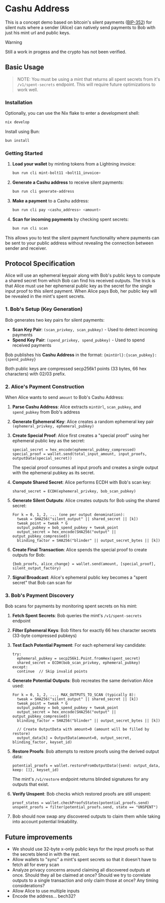 # Cashu Address

This is a concept demo based on bitcoin's silent payments ([BIP-352](https://en.bitcoin.it/wiki/BIP_0352)) for silent nuts where a sender (Alice) can natively send payments to Bob with just his mint url and public keys.

> [!WARNING]
> Still a work in progess and the crypto has not been verified.

## Basic Usage

> NOTE: You must be using a mint that returns all spent secrets from it's `/v1/spent-secrets` endpoint. This will require future optimizations to work well.

### Installation

Optionally, you can use the Nix flake to enter a development shell:

```bash
nix develop
```

Install using Bun:

```bash
bun install
```

### Getting Started

1. **Load your wallet** by minting tokens from a Lightning invoice:

   ```bash
   bun run cli mint-bolt11 <bolt11_invoice>
   ```

2. **Generate a Cashu address** to receive silent payments:

   ```bash
   bun run cli generate-address
   ```

3. **Make a payment** to a Cashu address:

   ```bash
   bun run cli pay <cashu_address> <amount>
   ```

4. **Scan for incoming payments** by checking spent secrets:
   ```bash
   bun run cli scan
   ```

This allows you to test the silent payment functionality where payments can be sent to your public address without revealing the connection between sender and receiver.

## Protocol Specification

Alice will use an ephemeral keypair along with Bob's public keys to compute a shared secret from which Bob can find his received outputs. The trick is that Alice must use her ephemeral public key as the secret for the single input proof to this silent payment. When Alice pays Bob, her public key will be revealed in the mint's spent secrets.

### 1. Bob's Setup (Key Generation)

Bob generates two key pairs for silent payments:

- **Scan Key Pair**: `(scan_privkey, scan_pubkey)` - Used to detect incoming payments
- **Spend Key Pair**: `(spend_privkey, spend_pubkey)` - Used to spend received payments

Bob publishes his **Cashu Address** in the format: `{mintUrl}:{scan_pubkey}:{spend_pubkey}`

Both public keys are compressed secp256k1 points (33 bytes, 66 hex characters) with 02/03 prefix.

### 2. Alice's Payment Construction

When Alice wants to send `amount` to Bob's Cashu Address:

1. **Parse Cashu Address**: Alice extracts `mintUrl`, `scan_pubkey`, and `spend_pubkey` from Bob's address

2. **Generate Ephemeral Key**: Alice creates a random ephemeral key pair `(ephemeral_privkey, ephemeral_pubkey)`

3. **Create Special Proof**: Alice first creates a "special proof" using her ephemeral public key as the secret:

   ```
   special_secret = hex_encode(ephemeral_pubkey_compressed)
   special_proof = wallet.send(total_input_amount, input_proofs, outputData(special_secret))
   ```

   The special proof consumes all input proofs and creates a single output with the ephemeral pubkey as its secret.

4. **Compute Shared Secret**: Alice performs ECDH with Bob's scan key:

   ```
   shared_secret = ECDH(ephemeral_privkey, bob_scan_pubkey)
   ```

5. **Generate Silent Outputs**: Alice creates outputs for Bob using the shared secret:

   ```
   For k = 0, 1, 2, ... (one per output denomination):
     tweak = SHA256("silent_output" || shared_secret || [k])
     tweak_point = tweak * G
     output_pubkey = bob_spend_pubkey + tweak_point
     output_secret = hex_encode(SHA256("output" || output_pubkey_compressed))
     blinding_factor = SHA256("blinder" || output_secret_bytes || [k])
   ```

6. **Create Final Transaction**: Alice spends the special proof to create outputs for Bob:

   ```
   {bob_proofs, alice_change} = wallet.send(amount, [special_proof], silent_output_factory)
   ```

7. **Signal Broadcast**: Alice's ephemeral public key becomes a "spent secret" that Bob can scan for

### 3. Bob's Payment Discovery

Bob scans for payments by monitoring spent secrets on his mint:

1. **Fetch Spent Secrets**: Bob queries the mint's `/v1/spent-secrets` endpoint

2. **Filter Ephemeral Keys**: Bob filters for exactly 66 hex character secrets (33-byte compressed pubkeys)

3. **Test Each Potential Payment**: For each ephemeral key candidate:

   ```
   try:
     ephemeral_pubkey = secp256k1.Point.fromHex(spent_secret)
     shared_secret = ECDH(bob_scan_privkey, ephemeral_pubkey)
   except:
     continue  // Skip invalid points
   ```

4. **Generate Potential Outputs**: Bob recreates the same derivation Alice used:

   ```
   For k = 0, 1, 2, ..., MAX_OUTPUTS_TO_SCAN (typically 8):
     tweak = SHA256("silent_output" || shared_secret || [k])
     tweak_point = tweak * G
     output_pubkey = bob_spend_pubkey + tweak_point
     output_secret = hex_encode(SHA256("output" || output_pubkey_compressed))
     blinding_factor = SHA256("blinder" || output_secret_bytes || [k])

     // Create OutputData with amount=0 (amount will be filled by restore)
     output_data[k] = OutputData(amount=0, output_secret, blinding_factor, keyset_id)
   ```

5. **Restore Proofs**: Bob attempts to restore proofs using the derived output data:

   ```
   potential_proofs = wallet.restoreFromOutputData({send: output_data, keep: []}, keyset_id)
   ```

   The mint's `/v1/restore` endpoint returns blinded signatures for any outputs that exist.

6. **Verify Unspent**: Bob checks which restored proofs are still unspent:

   ```
   proof_states = wallet.checkProofsStates(potential_proofs.send)
   unspent_proofs = filter(potential_proofs.send, state == "UNSPENT")
   ```

7. Bob should now swap any discovered outputs to claim them while taking into account potential linkability.

## Future improvements

- We should use 32-byte x-only public keys for the input proofs so that the secrets blend in with the rest.
- Allow wallets to "sync" a mint's spent secrets so that it doesn't have to fetch all for every scan
- Analyze privacy concerns around claiming all discovered outputs at once. Should they all be claimed at once? Should we try to correlate outputs to a single transaction and only claim those at once? Any timing considerations?
- Allow Alice to use multiple inputs
- Encode the address... bech32?
